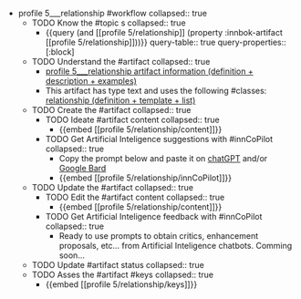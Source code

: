 
- profile 5___relationship #workflow
   collapsed:: true
  - TODO Know the #topic s
    collapsed:: true
    - {{query (and [[profile 5/relationship]] (property :innbok-artifact [[profile 5/relationship]]))}}
      query-table:: true
      query-properties:: [:block]
  - TODO Understand the #artifact
    collapsed:: true
    - [profile 5___relationship artifact information (definition + description + examples)](https://go.innbok.com/#/page/innBoK%2Fprofile-%28id%29%2Frelationship%2Finfo)
    - This artifact has type text and uses the following #classes: [relationship (definition + template + list)](https://go.innbok.com/#/page/innBoK%2Fclass%2Frelationship)
  - TODO Create the #artifact
     collapsed:: true
    - TODO Ideate #artifact content
      collapsed:: true
      - {{embed [[profile 5/relationship/content]]}}
    - TODO Get Artificial Inteligence suggestions with #innCoPilot
      collapsed:: true
      - Copy the prompt below and paste it on [chatGPT](https://chat.openai.com) and/or [Google Bard](https://bard.google.com/chat)
      - {{embed [[profile 5/relationship/innCoPilot]]}}
  - TODO Update the #artifact
    collapsed:: true
    - TODO Edit the #artifact content
     collapsed:: true
      - {{embed [[profile 5/relationship/content]]}}
    - TODO Get Artificial Inteligence feedback with #innCoPilot
      collapsed:: true
      - Ready to use prompts to obtain critics, enhancement proposals, etc... from Artificial Inteligence chatbots. Comming soon...
  - TODO Update #artifact status
    collapsed:: true
  - TODO Asses the #artifact #keys
    collapsed:: true
    - {{embed [[profile 5/relationship/keys]]}}








